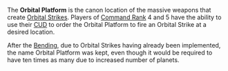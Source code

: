 The **Orbital Platform** is the canon location of the massive weapons that
create [Orbital Strikes](../commands/Orbital_Strike.md). Players of
[Command Rank](../terminology/Command_Rank.md) 4 and 5 have the ability to use
their [CUD](../weapons/Command_Uplink_Device.md) to order the Orbital Platform to fire an Orbital Strike at a
desired location.

After the [Bending](../etc/The_Bending.md), due to Orbital Strikes having already been
implemented, the name Orbital Platform was kept, even though it would be
required to have ten times as many due to increased number of planets.


